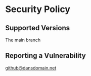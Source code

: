 # Security Policy

## Supported Versions

The main branch

## Reporting a Vulnerability

github@dansdomain.net
